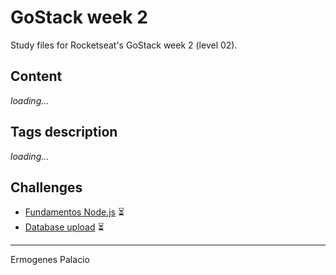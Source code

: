 # GoStack week 2

Study files for Rocketseat's GoStack week 2 (level 02).

## Content
 _loading..._

## Tags description
 _loading..._

## Challenges

* [Fundamentos Node.js](#) ⏳
* [Database upload](#) ⏳

---

Ermogenes Palacio